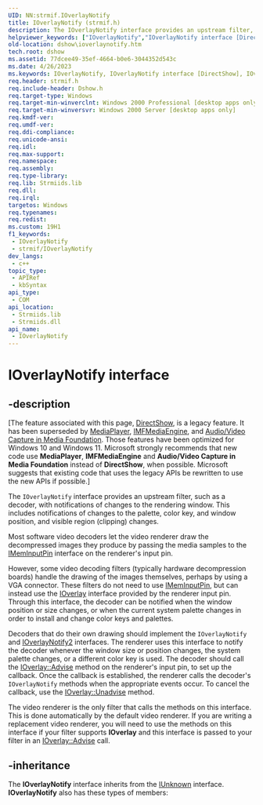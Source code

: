 ```yaml
---
UID: NN:strmif.IOverlayNotify
title: IOverlayNotify (strmif.h)
description: The IOverlayNotify interface provides an upstream filter, such as a decoder, with notifications of changes to the rendering window.
helpviewer_keywords: ["IOverlayNotify","IOverlayNotify interface [DirectShow]","IOverlayNotify interface [DirectShow]","described","IOverlayNotifyInterface","dshow.ioverlaynotify","strmif/IOverlayNotify"]
old-location: dshow\ioverlaynotify.htm
tech.root: dshow
ms.assetid: 77dcee49-35ef-4664-b0e6-3044352d543c
ms.date: 4/26/2023
ms.keywords: IOverlayNotify, IOverlayNotify interface [DirectShow], IOverlayNotify interface [DirectShow],described, IOverlayNotifyInterface, dshow.ioverlaynotify, strmif/IOverlayNotify
req.header: strmif.h
req.include-header: Dshow.h
req.target-type: Windows
req.target-min-winverclnt: Windows 2000 Professional [desktop apps only]
req.target-min-winversvr: Windows 2000 Server [desktop apps only]
req.kmdf-ver: 
req.umdf-ver: 
req.ddi-compliance: 
req.unicode-ansi: 
req.idl: 
req.max-support: 
req.namespace: 
req.assembly: 
req.type-library: 
req.lib: Strmiids.lib
req.dll: 
req.irql: 
targetos: Windows
req.typenames: 
req.redist: 
ms.custom: 19H1
f1_keywords:
 - IOverlayNotify
 - strmif/IOverlayNotify
dev_langs:
 - c++
topic_type:
 - APIRef
 - kbSyntax
api_type:
 - COM
api_location:
 - Strmiids.lib
 - Strmiids.dll
api_name:
 - IOverlayNotify
---
```


# IOverlayNotify interface


## -description

\[The feature associated with this page, [DirectShow](/windows/win32/directshow/directshow), is a legacy feature. It has been superseded by [MediaPlayer](/uwp/api/Windows.Media.Playback.MediaPlayer), [IMFMediaEngine](/windows/win32/api/mfmediaengine/nn-mfmediaengine-imfmediaengine), and [Audio/Video Capture in Media Foundation](windows/win32/medfound/audio-video-capture-in-media-foundation). Those features have been optimized for Windows 10 and Windows 11. Microsoft strongly recommends that new code use **MediaPlayer**, **IMFMediaEngine** and **Audio/Video Capture in Media Foundation** instead of **DirectShow**, when possible. Microsoft suggests that existing code that uses the legacy APIs be rewritten to use the new APIs if possible.\]

The <code>IOverlayNotify</code> interface provides an upstream filter, such as a decoder, with notifications of changes to the rendering window. This includes notifications of changes to the palette, color key, and window position, and visible region (clipping) changes.

Most software video decoders let the video renderer draw the decompressed images they produce by passing the media samples to the <a href="/windows/desktop/api/strmif/nn-strmif-imeminputpin">IMemInputPin</a> interface on the renderer's input pin.

However, some video decoding filters (typically hardware decompression boards) handle the drawing of the images themselves, perhaps by using a VGA connector. These filters do not need to use <a href="/windows/desktop/api/strmif/nn-strmif-imeminputpin">IMemInputPin</a>, but can instead use the <a href="/windows/desktop/api/strmif/nn-strmif-ioverlay">IOverlay</a> interface provided by the renderer input pin. Through this interface, the decoder can be notified when the window position or size changes, or when the current system palette changes in order to install and change color keys and palettes.

Decoders that do their own drawing should implement the <code>IOverlayNotify</code> and <a href="/windows/desktop/api/strmif/nn-strmif-ioverlaynotify2">IOverlayNotify2</a> interfaces. The renderer uses this interface to notify the decoder whenever the window size or position changes, the system palette changes, or a different color key is used. The decoder should call the <a href="/windows/desktop/api/strmif/nf-strmif-ioverlay-advise">IOverlay::Advise</a> method on the renderer's input pin, to set up the callback. Once the callback is established, the renderer calls the decoder's <code>IOverlayNotify</code> methods when the appropriate events occur. To cancel the callback, use the <a href="/windows/desktop/api/strmif/nf-strmif-ioverlay-unadvise">IOverlay::Unadvise</a> method.

The video renderer is the only filter that calls the methods on this interface. This is done automatically by the default video renderer. If you are writing a replacement video renderer, you will need to use the methods on this interface if your filter supports <b>IOverlay</b> and this interface is passed to your filter in an <a href="/windows/desktop/api/strmif/nf-strmif-ioverlay-advise">IOverlay::Advise</a> call.

## -inheritance

The <b>IOverlayNotify</b> interface inherits from the <a href="/windows/desktop/api/unknwn/nn-unknwn-iunknown">IUnknown</a> interface. <b>IOverlayNotify</b> also has these types of members:

